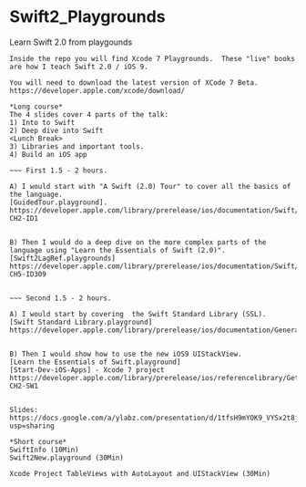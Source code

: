 # Swift2_Playgrounds
Learn Swift 2.0 from playgounds

~~~
Inside the repo you will find Xcode 7 Playgrounds.  These "live" books are how I teach Swift 2.0 / iOS 9.

You will need to download the latest version of XCode 7 Beta. 
https://developer.apple.com/xcode/download/

*Long course*
The 4 slides cover 4 parts of the talk:  
1) Into to Swift
2) Deep dive into Swift
<Lunch Break>
3) Libraries and important tools.
4) Build an iOS app

~~~ First 1.5 - 2 hours.

A) I would start with "A Swift (2.0) Tour" to cover all the basics of the language.   
[GuidedTour.playground].  
https://developer.apple.com/library/prerelease/ios/documentation/Swift/Conceptual/Swift_Programming_Language/GuidedTour.html#//apple_ref/doc/uid/TP40014097-CH2-ID1


B) Then I would do a deep dive on the more complex parts of the language using "Learn the Essentials of Swift (2.0)".
[Swift2LagRef.playgrounds]
https://developer.apple.com/library/prerelease/ios/documentation/Swift/Conceptual/Swift_Programming_Language/TheBasics.html#//apple_ref/doc/uid/TP40014097-CH5-ID309


~~~ Second 1.5 - 2 hours.

A) I would start by covering  the Swift Standard Library (SSL). 
[Swift Standard Library.playground]
https://developer.apple.com/library/prerelease/ios/documentation/General/Reference/SwiftStandardLibraryReference/


B) Then I would show how to use the new iOS9 UIStackView. 
[Learn the Essentials of Swift.playground]
[Start-Dev-iOS-Apps] - Xcode 7 project
https://developer.apple.com/library/prerelease/ios/referencelibrary/GettingStarted/DevelopiOSAppsSwift/index.html#//apple_ref/doc/uid/TP40015214-CH2-SW1


Slides: 
https://docs.google.com/a/ylabz.com/presentation/d/1tfsH9mYOK9_VYSx2t8juFXKvJzLThlhLHwqT5bWfswE/edit?usp=sharing

*Short course*
SwiftInfo (10Min)
Swift2New.playground (30Min)

Xcode Project TableViews with AutoLayout and UIStackView (30Min)







